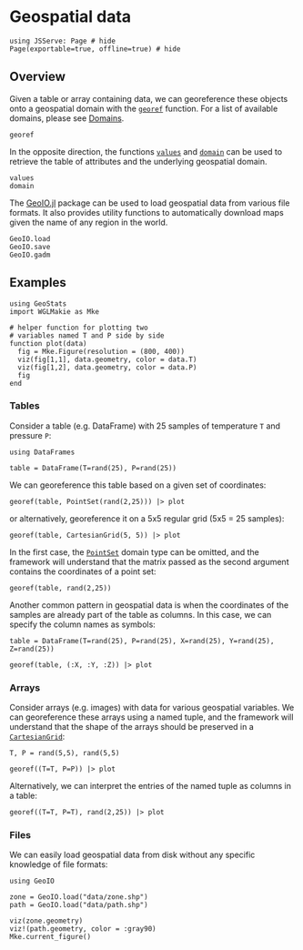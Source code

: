 # Geospatial data

```@example data
using JSServe: Page # hide
Page(exportable=true, offline=true) # hide
```

## Overview

Given a table or array containing data, we can georeference these objects
onto a geospatial domain with the [`georef`](@ref) function. For a list of
available domains, please see [Domains](domains.md).

```@docs
georef
```

In the opposite direction, the functions [`values`](@ref) and
[`domain`](@ref) can be used to retrieve the table of attributes
and the underlying geospatial domain.

```@docs
values
domain
```

The [GeoIO.jl](https://github.com/JuliaEarth/GeoIO.jl) package
can be used to load geospatial data from various file formats. It also
provides utility functions to automatically download maps given the
name of any region in the world.

```@docs
GeoIO.load
GeoIO.save
GeoIO.gadm
```

## Examples

```@example data
using GeoStats
import WGLMakie as Mke

# helper function for plotting two
# variables named T and P side by side
function plot(data)
  fig = Mke.Figure(resolution = (800, 400))
  viz(fig[1,1], data.geometry, color = data.T)
  viz(fig[1,2], data.geometry, color = data.P)
  fig
end
```

### Tables

Consider a table (e.g. DataFrame) with 25 samples of temperature `T` and
pressure `P`:

```@example data
using DataFrames

table = DataFrame(T=rand(25), P=rand(25))
```

We can georeference this table based on a given set of coordinates:

```@example data
georef(table, PointSet(rand(2,25))) |> plot
```

or alternatively, georeference it on a 5x5 regular grid (5x5 = 25 samples):

```@example data
georef(table, CartesianGrid(5, 5)) |> plot
```

In the first case, the [`PointSet`](@ref) domain type can be omitted, and the
framework will understand that the matrix passed as the second argument contains
the coordinates of a point set:

```@example data
georef(table, rand(2,25))
```

Another common pattern in geospatial data is when the coordinates of the samples
are already part of the table as columns. In this case, we can specify the column
names as symbols:

```@example data
table = DataFrame(T=rand(25), P=rand(25), X=rand(25), Y=rand(25), Z=rand(25))

georef(table, (:X, :Y, :Z)) |> plot
```

### Arrays

Consider arrays (e.g. images) with data for various geospatial variables. We can
georeference these arrays using a named tuple, and the framework will understand
that the shape of the arrays should be preserved in a [`CartesianGrid`](@ref):

```@example data
T, P = rand(5,5), rand(5,5)

georef((T=T, P=P)) |> plot
```

Alternatively, we can interpret the entries of the named tuple as columns in a table:

```@example data
georef((T=T, P=T), rand(2,25)) |> plot
```

### Files

We can easily load geospatial data from disk without any specific knowledge of file formats:

```@example data
using GeoIO

zone = GeoIO.load("data/zone.shp")
path = GeoIO.load("data/path.shp")

viz(zone.geometry)
viz!(path.geometry, color = :gray90)
Mke.current_figure()
```